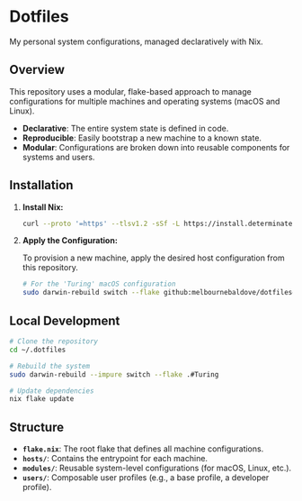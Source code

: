 
# Dotfiles

My personal system configurations, managed declaratively with Nix.

## Overview

This repository uses a modular, flake-based approach to manage configurations for multiple machines and operating systems (macOS and Linux).

- **Declarative**: The entire system state is defined in code.
- **Reproducible**: Easily bootstrap a new machine to a known state.
- **Modular**: Configurations are broken down into reusable components for systems and users.

## Installation

1.  **Install Nix:**

    ```bash
    curl --proto '=https' --tlsv1.2 -sSf -L https://install.determinate.systems/nix | sh -s -- install
    ```

2.  **Apply the Configuration:**

    To provision a new machine, apply the desired host configuration from this repository.

    ```bash
    # For the 'Turing' macOS configuration
    sudo darwin-rebuild switch --flake github:melbournebaldove/dotfiles#Turing
    ```

## Local Development

```bash
# Clone the repository
cd ~/.dotfiles

# Rebuild the system
sudo darwin-rebuild --impure switch --flake .#Turing

# Update dependencies
nix flake update
```

## Structure

- **`flake.nix`**: The root flake that defines all machine configurations.
- **`hosts/`**: Contains the entrypoint for each machine.
- **`modules/`**: Reusable system-level configurations (for macOS, Linux, etc.).
- **`users/`**: Composable user profiles (e.g., a base profile, a developer profile).
